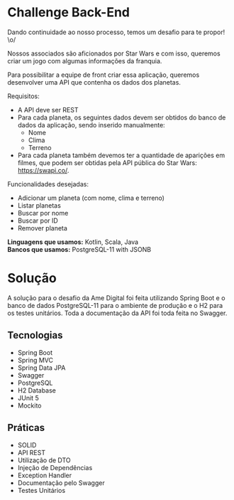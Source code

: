 # Challenge Back-End

Dando continuidade ao nosso processo, temos um desafio para te propor! \o/

Nossos associados são aficionados por Star Wars e com isso, queremos criar um jogo com algumas informações da franquia.

Para possibilitar a equipe de front criar essa aplicação, queremos desenvolver uma API que contenha os dados dos planetas.

Requisitos:
- A API deve ser REST
- Para cada planeta, os seguintes dados devem ser obtidos do banco de dados da aplicação, sendo inserido manualmente:
  - Nome
  - Clima
  - Terreno
- Para cada planeta também devemos ter a quantidade de aparições em filmes, que podem ser obtidas pela API pública do Star Wars: https://swapi.co/.

Funcionalidades desejadas:
-	Adicionar um planeta (com nome, clima e terreno)
-	Listar planetas
-	Buscar por nome
-	Buscar por ID
-	Remover planeta

**Linguagens que usamos:** Kotlin, Scala, Java  
**Bancos que usamos:**  PostgreSQL-11 with JSONB
# Solução
A solução para o desafio da Ame Digital foi feita utilizando Spring Boot e o banco de dados PostgreSQL-11 para o ambiente de produção e o H2 para os testes unitários. Toda a documentação da API foi toda feita no Swagger.

## Tecnologias
- Spring Boot
- Spring MVC
- Spring Data JPA
- Swagger
- PostgreSQL
- H2 Database
- JUnit 5
- Mockito
## Práticas
- SOLID
- API REST
- Utilização de DTO
- Injeção de Dependências
- Exception Handler
- Documentação pelo Swagger
- Testes Unitários
